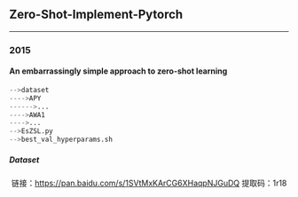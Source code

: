## Zero-Shot-Implement-Pytorch

------
### 2015
####  An embarrassingly simple approach to zero-shot learning

```python
-->dataset
---->APY
------>...
---->AWA1
---->...
-->EsZSL.py
-->best_val_hyperparams.sh
```

##### Dataset

​	链接：https://pan.baidu.com/s/1SVtMxKArCG6XHaqpNJGuDQ  提取码：1r18

